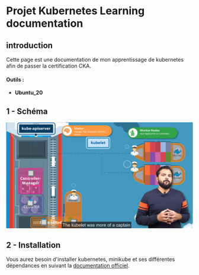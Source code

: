 # Projet Kubernetes Learning documentation
## introduction
Cette page est une documentation de mon apprentissage de kubernetes afin de passer la certification CKA.
#### Outils :
* **Ubuntu_20** 

## 1 - Schéma

![](img/architecture_k8s.png)

## 2 - Installation
Vous aurez besoin d'installer kubernetes, minikube et ses différentes dépendances en suivant la [documentation officiel](https://kubernetes.io/docs/setup/).